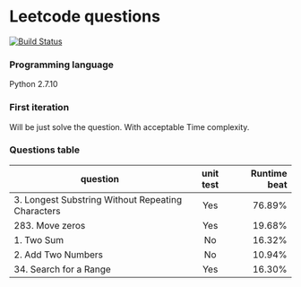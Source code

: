 # Leetcode questions
[![Build Status](https://travis-ci.org/woodenchalet/LeetCode_problems.svg?branch=master)](https://travis-ci.org/woodenchalet/LeetCode_problems/builds/)
### Programming language

Python 2.7.10

### First iteration
Will be just solve the question. With acceptable Time complexity.

### Questions table
| question      | unit test      | Runtime beat  |
| ------------- |:-------------:| -----:        |
| 3. Longest Substring Without Repeating Characters| Yes         | 76.89%        |
| 283. Move zeros| Yes         | 19.68%        |
| 1. Two Sum| No         | 16.32%        |
| 2. Add Two Numbers  | No         | 10.94%        |
| 34. Search for a Range   | Yes         | 16.30%        |
